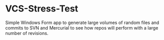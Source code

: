 # VCS-Stress-Test
Simple Windows Form app to generate large volumes of random files and commits to SVN and Mercurial to see how repos will perform with a large number of revisions.
